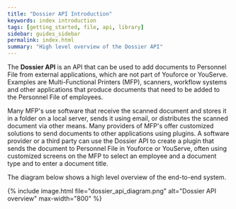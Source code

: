 ```yaml
---
title: "Dossier API Introduction"
keywords: index introduction
tags: [getting_started, file, api, library]
sidebar: guides_sidebar
permalink: index.html
summary: "High level overview of the Dossier API"
---
```



The **Dossier API** is an API that can be used to add documents to Personnel File from external applications, which are not part of Youforce or YouServe. Examples are Multi-Functional Printers (MFP), scanners, workflow systems and other applications that produce documents that need to be added to the Personnel File of employees.

Many MFP's use software that receive the scanned document and stores it in a folder on a local server, sends it using email, or distributes the scanned document via other means. Many providers of MFP's offer customized solutions to send documents to other applications using plugins. A software provider or a third party can use the Dossier API to create a plugin that sends the document to Personnel File in Youforce or YouServe, often using customized screens on the MFP to select an employee and a document type and to enter a document title.

The diagram below shows a high level overview of the end-to-end system.

{% include image.html file="dossier_api_diagram.png" alt="Dossier API overview" max-width="800" %}
